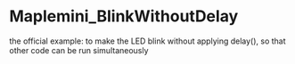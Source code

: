 Maplemini_BlinkWithoutDelay
===========================

the official example: to make the LED blink without applying delay(), so that other code can be run simultaneously
